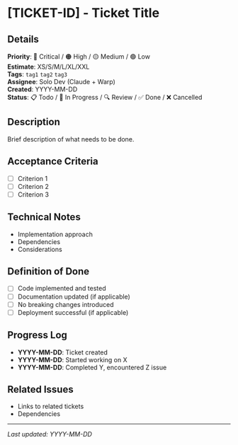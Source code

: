 # [TICKET-ID] - Ticket Title

## Details
**Priority**: 🔴 Critical / 🟠 High / 🟡 Medium / 🟢 Low  
**Estimate**: XS/S/M/L/XL/XXL  
**Tags**: `tag1` `tag2` `tag3`  
**Assignee**: Solo Dev (Claude + Warp)  
**Created**: YYYY-MM-DD  
**Status**: 📋 Todo / 🔄 In Progress / 🔍 Review / ✅ Done / ❌ Cancelled  

## Description
Brief description of what needs to be done.

## Acceptance Criteria
- [ ] Criterion 1
- [ ] Criterion 2
- [ ] Criterion 3

## Technical Notes
- Implementation approach
- Dependencies
- Considerations

## Definition of Done
- [ ] Code implemented and tested
- [ ] Documentation updated (if applicable)
- [ ] No breaking changes introduced
- [ ] Deployment successful (if applicable)

## Progress Log
- **YYYY-MM-DD**: Ticket created
- **YYYY-MM-DD**: Started working on X
- **YYYY-MM-DD**: Completed Y, encountered Z issue

## Related Issues
- Links to related tickets
- Dependencies

---
*Last updated: YYYY-MM-DD*
